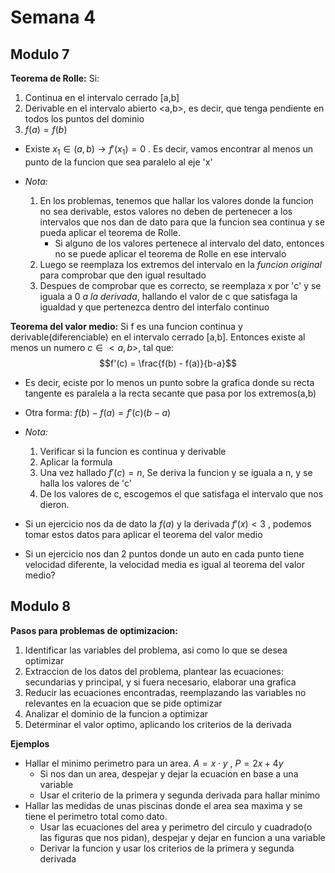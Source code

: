 # Semana 4

## Modulo 7

**Teorema de Rolle:** Si:
1. Continua en el intervalo cerrado \[a,b] 
2. Derivable en el intervalo abierto \<a,b>, es decir, que tenga pendiente en todos los puntos del dominio
3. $f(a)=f(b)$

- Existe $x_1\in (a,b) \rightarrow f'(x_1)=0$ . Es decir, vamos encontrar al menos un punto de la funcion que sea paralelo al eje 'x'

- *Nota:* 
	1. En los problemas, tenemos que hallar los valores donde la funcion no sea derivable, estos valores no deben de pertenecer a los intervalos que nos dan de dato para que la funcion sea continua y se pueda aplicar el teorema de Rolle.
		- Si alguno de los valores pertenece al intervalo del dato, entonces no se puede aplicar el teorema de Rolle en ese intervalo
	2. Luego se reemplaza los extremos del intervalo en la *funcion original* para comprobar que den igual resultado
	3. Despues de comprobar que es correcto, se reemplaza x por 'c' y se iguala a 0 *a la derivada*, hallando el valor de c que satisfaga la igualdad y que pertenezca dentro del interfalo continuo


**Teorema del valor medio:**  Si f es una funcion continua y derivable(diferenciable) en el intervalo cerrado \[a,b]. Entonces existe al menos un numero $c \in <a,b>$, tal que: $$f'(c) = \frac{f(b) - f(a)}{b-a}$$
- Es decir, eciste por lo menos un punto sobre la grafica donde su recta tangente es paralela a la recta secante que pasa por los extremos(a,b)
- Otra forma: $f(b)-f(a) = f'(c)(b-a)$ 

- *Nota:* 
	1. Verificar si la funcion es continua y derivable
	2. Aplicar la formula
	3. Una vez hallado $f'(c)= n$, Se deriva la funcion y se iguala a n, y se halla los valores de 'c'
	4. De los valores de c, escogemos el que satisfaga el intervalo que nos dieron.
- Si un ejercicio nos da de dato la $f(a)$ y la derivada $f'(x) < 3$ , podemos tomar estos datos para aplicar el teorema del valor medio
- Si un ejercicio nos dan 2 puntos donde un auto en cada punto tiene velocidad diferente, la velocidad media es igual al teorema del valor medio?

## Modulo 8

**Pasos para problemas de optimizacion:** 
1. Identificar las variables del problema, asi como lo que se desea optimizar
2. Extraccion de los datos del problema, plantear las ecuaciones: secundarias y principal, y si fuera necesario, elaborar una grafica
3. Reducir las ecuaciones encontradas, reemplazando las variables no relevantes en la ecuacion que se pide optimizar
4. Analizar el dominio de la funcion a optimizar
5. Determinar el valor optimo, aplicando los criterios de la derivada

**Ejemplos**
- Hallar el minimo perimetro para un area. $A=x\cdot y$ , $P=2x+4y$ 
	- Si nos dan un area, despejar y dejar la ecuacion en base a una variable
	- Usar el criterio de la primera y segunda derivada para hallar minimo
- Hallar las medidas de unas piscinas donde el area sea maxima y se tiene el perimetro total como dato. 
	- Usar las ecuaciones del area y perimetro del circulo y cuadrado(o las figuras que nos pidan), despejar y dejar en funcion a una variable
	- Derivar la funcion y usar los criterios de la primera y segunda derivada
